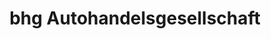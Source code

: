---
title: "bhg Autohandelsgesellschaft"
url: /ettlingen/bhg-autohandelsgesellschaft/
shop: Autohaus
---